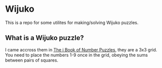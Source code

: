 # Wijuko
This is a repo for some utilites for making/solving Wijuko puzzles.

## What is a Wijuko puzzle?

I came accross them in [The i Book of Number Puzzles](https://www.clarity-media.co.uk/shoppage.php?id=the-i-book-of-number-puzzles#:~:text=There%20are%20100%20puzzles%20included,symbols%20of%20value%20and%20wijuko.), they are a 3x3 grid. You need to place the numbers 1-9 once in the grid, obeying the sums between pairs of squares.
